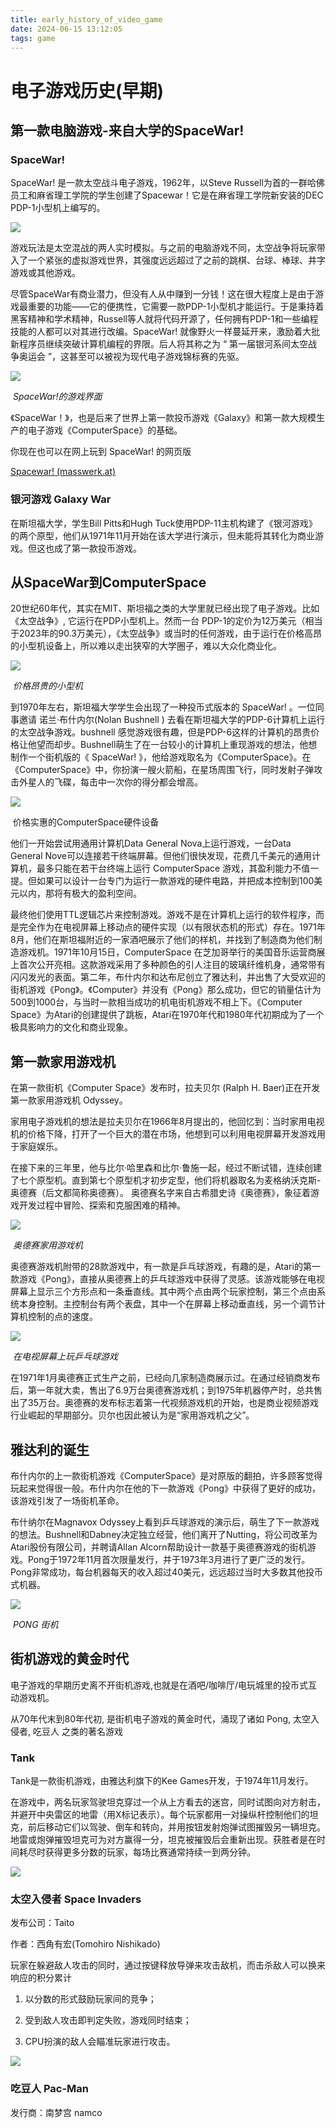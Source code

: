 ```yaml
---
title: early_history_of_video_game
date: 2024-06-15 13:12:05
tags: game
---
```


# 电子游戏历史(早期)

## 第一款电脑游戏-来自大学的SpaceWar!

### SpaceWar! 

SpaceWar! 是一款太空战斗电子游戏，1962年，以Steve Russell为首的一群哈佛员工和麻省理工学院的学生创建了Spacewar！它是在麻省理工学院新安装的DEC PDP-1小型机上编写的。

![](./early-history-of-video-game/220px-Spacewar!-PDP-1-20070512.jpg)

游戏玩法是太空混战的两人实时模拟。与之前的电脑游戏不同，太空战争将玩家带入了一个紧张的虚拟游戏世界，其强度远远超过了之前的跳棋、台球、棒球、井字游戏或其他游戏。

尽管SpaceWar有商业潜力，但没有人从中赚到一分钱！这在很大程度上是由于游戏最重要的功能——它的便携性，它需要一款PDP-1小型机才能运行。于是秉持着黑客精神和学术精神，Russell等人就将代码开源了，任何拥有PDP-1和一些编程技能的人都可以对其进行改编。SpaceWar! 就像野火一样蔓延开来，激励着大批新程序员继续突破计算机编程的界限。后人将其称之为 “ 第一届银河系间太空战争奥运会 ”，这甚至可以被视为现代电子游戏锦标赛的先驱。

![](./early-history-of-video-game/spacewar_gameplay.png)

​                                                                              *SpaceWar!的游戏界面*

《SpaceWar！》，也是后来了世界上第一款投币游戏《Galaxy》和第一款大规模生产的电子游戏《ComputerSpace》的基础。

你现在也可以在网上玩到 SpaceWar! 的网页版

[Spacewar! (masswerk.at)](https://www.masswerk.at/spacewar/)



### 银河游戏 Galaxy War

在斯坦福大学，学生Bill Pitts和Hugh Tuck使用PDP-11主机构建了《银河游戏》的两个原型，他们从1971年11月开始在该大学进行演示，但未能将其转化为商业游戏。但这也成了第一款投币游戏。


## 从SpaceWar到ComputerSpace

20世纪60年代，其实在MIT、斯坦福之类的大学里就已经出现了电子游戏。比如《太空战争》, 它运行在PDP小型机上。然而一台 PDP-1的定价为12万美元（相当于2023年的90.3万美元），《太空战争》或当时的任何游戏，由于运行在价格高昂的小型机设备上，所以难以走出狭窄的大学圈子，难以大众化商业化。

![](./early-history-of-video-game/Fig-2-PDP-1.webp)

​                                                                       *价格昂贵的小型机*

到1970年左右，斯坦福大学学生会出现了一种投币式版本的 SpaceWar! 。一位同事邀请 诺兰·布什内尔(Nolan Bushnell ) 去看在斯坦福大学的PDP-6计算机上运行的太空战争游戏。bushnell 感觉游戏很有趣，但是PDP-6这样的计算机的昂贵价格让他望而却步。Bushnell萌生了在一台较小的计算机上重现游戏的想法，他想制作一个街机版的《 SpaceWar! 》，他给游戏取名为《ComputerSpace》。在《ComputerSpace》中，你扮演一艘火箭船，在星场周围飞行，同时发射子弹攻击外星人的飞碟，每击中一次你的得分都会增高。

![](./early-history-of-video-game/Nutting_ComputerSpace-Blue.JPG)

​                                                                   价格实惠的ComputerSpace硬件设备

他们一开始尝试用通用计算机Data General Nova上运行游戏，一台Data General Nove可以连接若干终端屏幕。但他们很快发现，花费几千美元的通用计算机，最多只能在若干台终端上运行 ComputerSpace 游戏，其盈利能力不值一提。但如果可以设计一台专门为运行一款游戏的硬件电路，并把成本控制到100美元以内，那将有极大的盈利空间。

最终他们使用TTL逻辑芯片来控制游戏。游戏不是在计算机上运行的软件程序，而是完全作为在电视屏幕上移动点的硬件实现（以有限状态机的形式）存在。1971年8月，他们在斯坦福附近的一家酒吧展示了他们的样机，并找到了制造商为他们制造游戏机。1971年10月15日，ComputerSpace 在芝加哥举行的美国音乐运营商展上首次公开亮相。这款游戏采用了多种颜色的引人注目的玻璃纤维机身，通常带有闪闪发光的表面。第二年，布什内尔和达布尼创立了雅达利，并出售了大受欢迎的街机游戏《Pong》。《Computer》并没有《Pong》那么成功，但它的销量估计为500到1000台，与当时一款相当成功的机电街机游戏不相上下。《Computer Space》为Atari的创建提供了跳板，Atari在1970年代和1980年代初期成为了一个极具影响力的文化和商业现象。



## 第一款家用游戏机

在第一款街机《Computer Space》发布时，拉夫贝尔 (Ralph H. Baer)正在开发第一款家用游戏机 Odyssey。

家用电子游戏机的想法是拉夫贝尔在1966年8月提出的，他回忆到：当时家用电视机的价格下降，打开了一个巨大的潜在市场，他想到可以利用电视屏幕开发游戏用于家庭娱乐。

在接下来的三年里，他与比尔·哈里森和比尔·鲁施一起，经过不断试错，连续创建了七个原型机。直到第七个原型机才初步定型，他们将机器取名为麦格纳沃克斯-奥德赛（后文都简称奥德赛）。 奥德赛名字来自古希腊史诗《奥德赛》，象征着游戏开发过程中冒险、探索和克服困难的精神。

![](./early-history-of-video-game/220px-Magnavox-Odyssey-Console-Set.jpg)

​                                                                               *奥德赛家用游戏机*

奥德赛游戏机附带的28款游戏中，有一款是乒乓球游戏，有趣的是，Atari的第一款游戏《Pong》，直接从奥德赛上的乒乓球游戏中获得了灵感。该游戏能够在电视屏幕上显示三个方形点和一条垂直线。其中两个点由两个玩家控制，第三个点由系统本身控制。主控制台有两个表盘，其中一个在屏幕上移动垂直线，另一个调节计算机控制的点的速度。

![](./early-history-of-video-game/Magnavox_odyssey_gameplay.jpg)

​                                                                      *在电视屏幕上玩乒乓球游戏*

在1971年1月奥德赛正式生产之前，已经向几家制造商展示过。在通过经销商发布后，第一年就大卖，售出了6.9万台奥德赛游戏机；到1975年机器停产时，总共售出了35万台。奥德赛的发布标志着第一代视频游戏机的开始，也是商业视频游戏行业崛起的早期部分。贝尔也因此被认为是“家用游戏机之父”。



## 雅达利的诞生

布什内尔的上一款街机游戏《ComputerSpace》是对原版的翻拍，许多顾客觉得玩起来觉得很一般。布什内尔在他的下一款游戏《Pong》中获得了更好的成功，该游戏引发了一场街机革命。

布什纳尔在Magnavox Odyssey上看到乒乓球游戏的演示后，萌生了下一款游戏的想法。Bushnell和Dabney决定独立经营，他们离开了Nutting，将公司改革为Atari股份有限公司，并聘请Allan Alcorn帮助设计一款基于奥德赛游戏的街机游戏。Pong于1972年11月首次限量发行，并于1973年3月进行了更广泛的发行。Pong非常成功，每台机器每天的收入超过40美元，远远超过当时大多数其他投币式机器。

![](./early-history-of-video-game/Signed_Pong_Cabinet.jpg)

​                                                                                    *PONG 街机*



## 街机游戏的黄金时代

电子游戏的早期历史离不开街机游戏,也就是在酒吧/咖啡厅/电玩城里的投币式互动游戏机。

从70年代末到80年代初, 是街机电子游戏的黄金时代，涌现了诸如 Pong, 太空入侵者, 吃豆人 之类的著名游戏



### Tank

Tank是一款街机游戏，由雅达利旗下的Kee Games开发，于1974年11月发行。

在游戏中，两名玩家驾驶坦克穿过一个从上方看去的迷宫，同时试图向对方射击，并避开中央雷区的地雷（用X标记表示）。每个玩家都用一对操纵杆控制他们的坦克，前后移动它们以驾驶、倒车和转向，并用按钮发射炮弹试图摧毁另一辆坦克。地雷或炮弹摧毁坦克可为对方赢得一分，坦克被摧毁后会重新出现。获胜者是在时间耗尽时获得更多分数的玩家，每场比赛通常持续一到两分钟。

![](./early-history-of-video-game/Tank_(arcade_game).jpg)

### 太空入侵者 Space Invaders

发布公司：Taito 

作者：西角有宏(Tomohiro Nishikado)

玩家在躲避敌人攻击的同时，通过按键释放导弹来攻击敌机，而击杀敌人可以换来响应的积分累计

1. 以分数的形式鼓励玩家间的竞争；

2. 受到敌人攻击即判定失败，游戏同时结束；

3. CPU扮演的敌人会瞄准玩家进行攻击。



![](./early-history-of-video-game/SpaceInvaders-Gameplay.gif)



### 吃豆人 Pac-Man

发行商：南梦宫 namco

